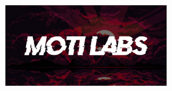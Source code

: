 <img src="https://github.com/motilabs/.github/blob/main/profile/68747470733a2f2f63646e2e646973636f72646170702e636f6d2f6174746163686d656e74732f3735353030303137333932323631353333362f313030353630313936353839373637383937392f62616e6e65722e706e67.png" alt="KenaBot" />
